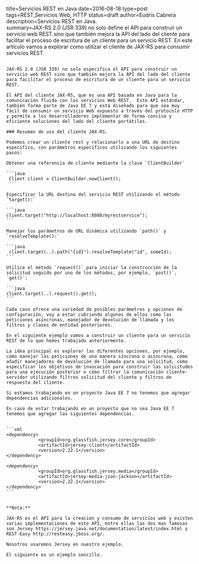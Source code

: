 title=Servicios REST en Java
date=2016-08-18
type=post
tags=REST,Servicios Web, HTTP
status=draft
author=Eudris Cabrera
description=Servicios REST en Java.    
summary=JAX-RS 2.0 (JSR 339) no solo define el API para construir un servicio web REST sino que también mejora la API del lado del cliente para facilitar el proceso de escritura de un cliente para un servicio REST. En este artículo vamos a explorar como utilizar el cliente de JAX-RS para consumir servicios REST
~~~~~~

JAX-RS 2.0 (JSR 339) no solo especifica el API para construir un servicio web REST sino que también mejora la API del lado del cliente para facilitar el proceso de escritura de un cliente para un servicio REST.

El API del cliente JAX-RS, que es una API basada en Java para la comunicación fluida con los servicios Web REST.  Este API estándar, también forma parte de Java EE 7 y está diseñado para que sea muy fácil de consumir un servicio Web expuesto a través del protocolo HTTP y permite a los desarrolladores implementar de forma concisa y eficiente soluciones del lado del cliente portátiles.

### Resumen de uso del cliente JAX-RS.

Podemos crear un cliente rest y relacionarlo a una URL de destino específico, con parámetros específicos utilizando los siguientes pasos:

Obtener una referencia de cliente mediante la clase `ClientBuilder`

```java
 Client client = ClientBuilder.newClient();
 ```

Especificar la URL destino del servicio REST utilizando el método `target():`

```java
client.target("http://localhost:8080/myrestservice");
```

Manejar los parámetros de URL dinámica utilizando `path()` y `resolveTemplate():`

```java
 client.target(..).path("{id}").resolveTemplate("id", someId);
```

Utilice el método `request()` para iniciar la construcción de la solicitud seguido por uno de los métodos, por ejemplo, `post()`, `get()`:

```java
client.target(..).request().get();
```

Cada caso ofrece una variedad de posibles parámetros y opciones de configuración, voy a estar cubriendo algunos de ellos como las peticiones asíncronas, manejador de devolución de llamada y los filtros y clases de entidad posteriores.

En el siguiente ejemplo vamos a construir un cliente para un servicio REST de lo que hemos trabajado anteriormente.

La idea principal es explorar las diferentes opciones, por ejemplo, cómo manejar las peticiones de una manera síncrona o asíncrona, cómo añadir manejadores de devolución de llamada para una solicitud, cómo especificar los objetivos de invocación para construir las solicitudes para una ejecución posterior o cómo filtrar la comunicación cliente-servidor utilizando filtros solicitud del cliente y filtros de respuesta del cliente.

Si estamos trabajando en un proyecto Java EE 7 no tenemos que agregar dependencias adicionales.

En caso de estar trabajando en un proyecto que no sea Java EE 7 tenemos que agregar las siguientes dependencias.


```xml
<dependency>
        	<groupId>org.glassfish.jersey.core</groupId>
        	<artifactId>jersey-client</artifactId>
        	<version>2.22.1</version>
</dependency>

<dependency>
        	<groupId>org.glassfish.jersey.media</groupId>
        	<artifactId>jersey-media-json-jackson</artifactId>
        	<version>2.22.1</version>
</dependency>
```


**Nota:**

JAX-RS es el API para la creacion y consumo de servicios web y existen varias implementaciones de este API, entre ellas las dos mas famosas son Jersey https://jersey.java.net/documentation/latest/index.html y REST-Easy http://resteasy.jboss.org/.

Nosotros usaremos Jersey en nuestro ejemplo.

El siguiente es un ejemplo sencillo.
